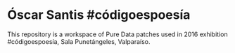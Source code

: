# Óscar Santis #códigoespoesía

This repository is a workspace of Pure Data patches used in 2016 exhibition #códigoespoesía, Sala Punetángeles, Valparaíso.

